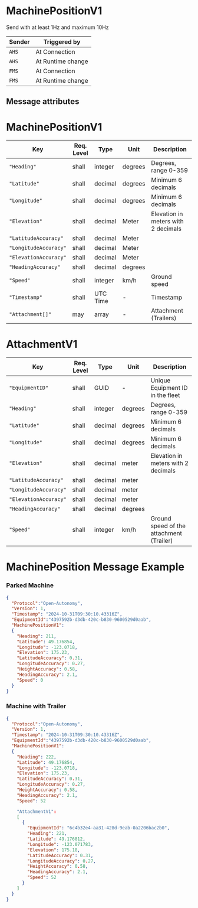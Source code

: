# MachinePositionV1
Send with at least 1Hz and maximum 10Hz

|Sender| Triggered by | 
|---|---|
|`AHS` |  At Connection |
|`AHS` |  At Runtime change |
|`FMS` |  At Connection |
|`FMS` |  At Runtime change |


## Message attributes
# MachinePositionV1
| Key              | Req. Level | Type    | Unit      | Description                                                 | 
|---------------------|-----------|---------|----------|-------------------------------------------------------------|
| `"Heading"`        | shall     | integer  | degrees  | Degrees, range 0-359 |
| `"Latitude"`       | shall     | decimal  | degrees  | Minimum 6 decimals                | 
| `"Longitude"`      | shall     | decimal  | degrees  | Minimum 6 decimals               | 
| `"Elevation"`      | shall     | decimal  | Meter    | Elevation in meters with 2 decimals                  | 
| `"LatitudeAccuracy"`  | shall     | decimal  | Meter    |                       | 
| `"LongitudeAccuracy"` | shall     | decimal  | Meter    |                   | 
| `"ElevationAccuracy"` | shall     | decimal  | Meter    |               | 
| `"HeadingAccuracy"`   | shall     | decimal  | degrees  |                    | 
| `"Speed"`         | shall     | integer  | km/h     | Ground speed                            | 
| `"Timestamp"`     | shall     | UTC Time | -        | Timestamp        | 
| `"Attachment[]"`  | may       | array    | -        | Attachment (Trailers)  | 

# AttachmentV1
| Key   | Req. Level | Type    | Unit      | Description                                               |
|------------------------|-----------|---------|----------|-----------------------------------------------------------|
| `"EquipmentID"`       | shall     | GUID    | -        | Unique Equipment ID in the fleet                          |
| `"Heading"`           | shall     | integer  | degrees  | Degrees, range 0-359 |
| `"Latitude"`          | shall     | decimal  | degrees  | Minimum 6 decimals              |
| `"Longitude"`         | shall     | decimal  | degrees  | Minimum 6 decimals             |
| `"Elevation"`         | shall     | decimal  | meter    | Elevation in meters with 2 decimals                |
| `"LatitudeAccuracy"`  | shall     | decimal  | meter    |                     |
| `"LongitudeAccuracy"` | shall     | decimal  | meter    |                   |
| `"ElevationAccuracy"` | shall     | decimal  | meter    |                    |
| `"HeadingAccuracy"`   | shall     | decimal  | degrees  |            |
| `"Speed"`            | shall     | integer  | km/h     | Ground speed of the attachment (Trailer)                            |

# MachinePosition Message Example
### Parked Machine
```json
{
  "Protocol":"Open-Autonomy",
  "Version": 1,
  "Timestamp": "2024-10-31T09:30:10.43316Z",
  "EquipmentId":"4397592b-d3db-420c-b830-9600529d0aab",
  "MachinePositionV1":
  {
    "Heading": 211,
    "Latitude": 49.176854,
    "Longitude": -123.0718,
    "Elevation": 175.23,
    "LatitudeAccuracy": 0.31,
    "LongitudeAccuracy": 0.27,
    "HeightAccuracy": 0.58,
    "HeadingAccuracy": 2.1,
    "Speed": 0
  }
}
```

### Machine with Trailer
```json
{
  "Protocol":"Open-Autonomy",
  "Version": 1,
  "Timestamp": "2024-10-31T09:30:10.43316Z",
  "EquipmentId":"4397592b-d3db-420c-b830-9600529d0aab",
  "MachinePositionV1":
  {
    "Heading": 222,
    "Latitude": 49.176854,
    "Longitude": -123.0718,
    "Elevation": 175.23,
    "LatitudeAccuracy": 0.31,
    "LongitudeAccuracy": 0.27,
    "HeightAccuracy": 0.58,
    "HeadingAccuracy": 2.1,
    "Speed": 52

    "AttachmentV1":
    [
      {
        "EquipmentId": "6c4b32e4-aa31-428d-9eab-0a2206bac2b0",
        "Heading": 221,
        "Latitude": 49.176812,
        "Longitude": -123.071783,
        "Elevation": 175.18,
        "LatitudeAccuracy": 0.31,
        "LongitudeAccuracy": 0.27,
        "HeightAccuracy": 0.58,
        "HeadingAccuracy": 2.1,
        "Speed": 52
      }
    ]
  }
}
```
